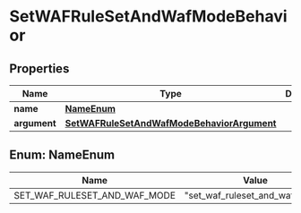 

# SetWAFRuleSetAndWafModeBehavior


## Properties

| Name | Type | Description | Notes |
|------------ | ------------- | ------------- | -------------|
|**name** | [**NameEnum**](#NameEnum) |  |  [optional] |
|**argument** | [**SetWAFRuleSetAndWafModeBehaviorArgument**](SetWAFRuleSetAndWafModeBehaviorArgument.md) |  |  [optional] |



## Enum: NameEnum

| Name | Value |
|---- | -----|
| SET_WAF_RULESET_AND_WAF_MODE | &quot;set_waf_ruleset_and_waf_mode&quot; |




